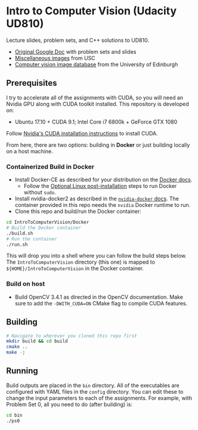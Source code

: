 # Intro to Computer Vision (Udacity UD810)

Lecture slides, problem sets, and C++ solutions to UD810.

- [Original Google Doc](https://docs.google.com/spreadsheets/d/1ecUGIyhYOfQPi3HPXb-7NndrLgpX_zgkwsqzfqHPaus/pubhtml) with problem sets and slides
- [Miscellaneous images](http://sipi.usc.edu/database/database.php?volume=misc) from USC
- [Computer vision image database](http://homepages.inf.ed.ac.uk/rbf/CVonline/Imagedbase.htm) from the University of Edinburgh

## Prerequisites

I try to accelerate all of the assignments with CUDA, so you will need an Nvidia GPU along with CUDA toolkit installed. This repository is developed on:
- Ubuntu 17.10 + CUDA 9.1; Intel Core i7 6800k + GeForce GTX 1080

Follow [Nvidia's CUDA installation instructions](http://docs.nvidia.com/cuda/cuda-installation-guide-linux/index.html) to install CUDA. 

From here, there are two options: building in **Docker** or just building locally on a host machine.

### Containerized Build in Docker

- Install Docker-CE as described for your distribution on the [Docker docs](https://docs.docker.com/install/).
    - Follow the [Optional Linux post-installation](https://docs.docker.com/install/linux/linux-postinstall/) steps to run Docker without `sudo`.
- Install nvidia-docker2 as described in the [`nvidia-docker` docs](https://github.com/nvidia/nvidia-docker/wiki/Installation-(version-2.0)). The container provided in this repo needs the `nvidia` Docker runtime to run.
- Clone this repo and build/run the Docker container:

```bash
cd IntroToComputerVision/Docker
# Build the Docker container
./build.sh
# Run the container
./run.sh
```

This will drop you into a shell where you can follow the build steps below. The `IntroToComputerVision` directory (this one) is mapped to `${HOME}/IntroToComputerVision` in the Docker container.

### Build on host

- Build OpenCV 3.4.1 as directed in the OpenCV documentation. Make sure to add the `-DWITH_CUDA=ON` CMake flag to compile CUDA features.

## Building

```bash
# Navigate to wherever you cloned this repo first
mkdir build && cd build
cmake ..
make -j
```

## Running

Build outputs are placed in the `bin` directory. All of the executables are configured with YAML files in the `config` directory. You can edit these to change the input parameters to each of the assignments. For example, with Problem Set 0, all you need to do (after building) is:

```bash
cd bin
./ps0
```
